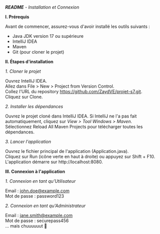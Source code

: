 ***README** - Installation et Connexion*

**I. Prérequis**

Avant de commencer, assurez-vous d'avoir installé les outils suivants :
<br>
- Java JDK version 17 ou supérieure
- IntelliJ IDEA
- Maven
- Git (pour cloner le projet)

**II. Étapes d'installation**

*1. Cloner le projet*

Ouvrez IntelliJ IDEA.
<br>
Allez dans File > New > Project from Version Control.
<br>
Collez l'URL du repository https://github.com/ZaydVE/projet-s7.git.
<br>
Cliquez sur Clone.

*2. Installer les dépendances*

Ouvrez le projet cloné dans IntelliJ IDEA. Si IntelliJ ne l'a pas fait automatiquement, cliquez sur *View > Tool Windows > Maven*.
<br>
Sélectionnez Reload All Maven Projects pour télécharger toutes les dépendances.

*3. Lancer l'application*

Ouvrez le fichier principal de l'application (Application.java).
<br>
Cliquez sur Run (icône verte en haut à droite) ou appuyez sur Shift + F10.
<br>
L'application démarre sur http://localhost:8080.

**III. Connexion à l'application**

*1. Connexion en tant qu'Utilisateur*

Email : john.doe@example.com
<br>
Mot de passe : password123

*2. Connexion en tant qu'Administrateur*

Email : jane.smith@example.com
<br>
Mot de passe : securepass456
<br>
... mais chuuuuuut 🤫

